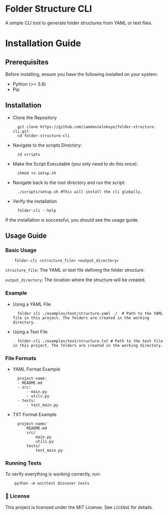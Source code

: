 # Folder Structure CLI

A simple CLI tool to generate folder structures from YAML or text files.

# Installation Guide

## Prerequisites

Before installing, ensure you have the following installed on your system:

- Python (>= 3.8)
- Pip

## Installation

- Clone the Repository

        git clone https://github.com/iamdanielokoye/folder-structure-cli.git
        cd folder-structure-cli

- Navigate to the scripts Directory:

        cd scripts

- Make the Script Executable (you only need to do this once):

        chmod +x setup.sh

- Navigate back to the root directory and run the script:

        ./scripts/setup.sh #This will install the cli globally.

- Verify the installation

        folder-cli --help

If the installation is successful, you should see the usage guide.

## Usage Guide

### Basic Usage

        folder-cli <structure_file> <output_directory>

`structure_file`: The YAML or text file defining the folder structure.

`output_directory`: The location where the structure will be created.

### Example

- Using a YAML File

        folder cli ./examples/text/structure.yaml ./  # Path to the YAML file in this project. The folders are created in the working directory.

- Using a Text File

        folder-cli ./examples/text/structure.txt # Path to the text file in this project. The folders are created in the working directory.

### File Formats

- YAML Format Example

        project-name:
        - README.md
        - src:
            - main.py
            - utils.py
        - tests:
            - test_main.py

- TXT Format Example

        project-name/
            README.md
            src/
                main.py
                utils.py
            tests/
                test_main.py

### Running Tests

To verify everything is working correctly, run:

        python -m unittest discover tests

### 🎯 License

This project is licensed under the MIT License. See `LICENSE` for details.

